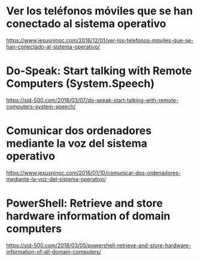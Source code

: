 # Ver los teléfonos móviles que se han conectado al sistema operativo
https://www.jesusninoc.com/2016/12/01/ver-los-telefonos-moviles-que-se-han-conectado-al-sistema-operativo/

# Do-Speak: Start talking with Remote Computers (System.Speech)
https://sid-500.com/2018/03/07/do-speak-start-talking-with-remote-computers-system-speech/

# Comunicar dos ordenadores mediante la voz del sistema operativo
https://www.jesusninoc.com/2016/01/10/comunicar-dos-ordenadores-mediante-la-voz-del-sistema-operativo/

# PowerShell: Retrieve and store hardware information of domain computers
https://sid-500.com/2018/03/05/powershell-retrieve-and-store-hardware-information-of-all-domain-computers/
